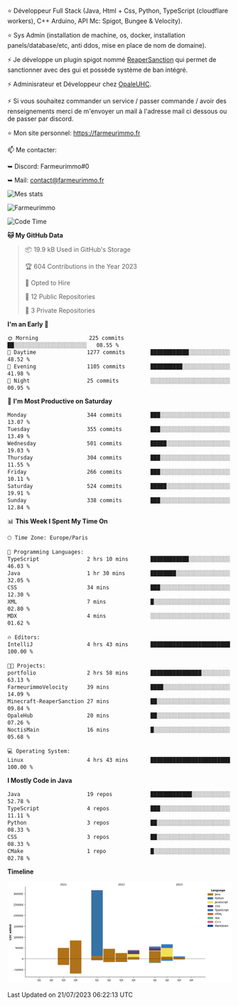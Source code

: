 ⭐ Développeur Full Stack (Java, Html + Css, Python, TypeScript (cloudflare workers), C++ Arduino,  API Mc: Spigot, Bungee & Velocity).

⭐ Sys Admin (installation de machine, os, docker, installation panels/database/etc, anti ddos, mise en place de nom de domaine).

⚡ Je développe un plugin spigot nommé [ReaperSanction](https://www.spigotmc.org/resources/reapersanction.89580/) qui permet de sanctionner avec des gui et possède système de ban intégré.

⚡ Adminisrateur et Développeur chez [OpaleUHC](https://opaleuhc.fr).

⚡ Si vous souhaitez commander un service / passer commande / avoir des renseignements merci de m'envoyer un mail à l'adresse mail ci dessous ou de passer par discord.

⭐ Mon site personnel: https://farmeurimmo.fr

   
📫 Me contacter:
 
   ➥ Discord: Farmeurimmo#0
   
   ➥ Mail: contact@farmeurimmo.fr

![Mes stats](https://github-readme-stats.farmeurimmo.fr/api?username=Farmeurimmo&count_private=true&show_icons=true&theme=radical)

<img src="https://komarev.com/ghpvc/?username=Farmeurimmo" alt="Farmeurimmo" />

<!--START_SECTION:waka-->
![Code Time](http://img.shields.io/badge/Code%20Time-851%20hrs%2025%20mins-blue)

**🐱 My GitHub Data** 

> 📦 19.9 kB Used in GitHub's Storage 
 > 
> 🏆 604 Contributions in the Year 2023
 > 
> 💼 Opted to Hire
 > 
> 📜 12 Public Repositories 
 > 
> 🔑 3 Private Repositories 
 > 
**I'm an Early 🐤** 

```text
🌞 Morning                225 commits         ██░░░░░░░░░░░░░░░░░░░░░░░   08.55 % 
🌆 Daytime                1277 commits        ████████████░░░░░░░░░░░░░   48.52 % 
🌃 Evening                1105 commits        ██████████░░░░░░░░░░░░░░░   41.98 % 
🌙 Night                  25 commits          ░░░░░░░░░░░░░░░░░░░░░░░░░   00.95 % 
```
📅 **I'm Most Productive on Saturday** 

```text
Monday                   344 commits         ███░░░░░░░░░░░░░░░░░░░░░░   13.07 % 
Tuesday                  355 commits         ███░░░░░░░░░░░░░░░░░░░░░░   13.49 % 
Wednesday                501 commits         █████░░░░░░░░░░░░░░░░░░░░   19.03 % 
Thursday                 304 commits         ███░░░░░░░░░░░░░░░░░░░░░░   11.55 % 
Friday                   266 commits         ███░░░░░░░░░░░░░░░░░░░░░░   10.11 % 
Saturday                 524 commits         █████░░░░░░░░░░░░░░░░░░░░   19.91 % 
Sunday                   338 commits         ███░░░░░░░░░░░░░░░░░░░░░░   12.84 % 
```


📊 **This Week I Spent My Time On** 

```text
🕑︎ Time Zone: Europe/Paris

💬 Programming Languages: 
TypeScript               2 hrs 10 mins       ████████████░░░░░░░░░░░░░   46.03 % 
Java                     1 hr 30 mins        ████████░░░░░░░░░░░░░░░░░   32.05 % 
CSS                      34 mins             ███░░░░░░░░░░░░░░░░░░░░░░   12.30 % 
XML                      7 mins              █░░░░░░░░░░░░░░░░░░░░░░░░   02.80 % 
MDX                      4 mins              ░░░░░░░░░░░░░░░░░░░░░░░░░   01.62 % 

🔥 Editors: 
IntelliJ                 4 hrs 43 mins       █████████████████████████   100.00 % 

🐱‍💻 Projects: 
portfolio                2 hrs 58 mins       ████████████████░░░░░░░░░   63.13 % 
FarmeurimmoVelocity      39 mins             ████░░░░░░░░░░░░░░░░░░░░░   14.09 % 
Minecraft-ReaperSanction 27 mins             ██░░░░░░░░░░░░░░░░░░░░░░░   09.84 % 
OpaleHub                 20 mins             ██░░░░░░░░░░░░░░░░░░░░░░░   07.26 % 
NoctisMain               16 mins             █░░░░░░░░░░░░░░░░░░░░░░░░   05.68 % 

💻 Operating System: 
Linux                    4 hrs 43 mins       █████████████████████████   100.00 % 
```

**I Mostly Code in Java** 

```text
Java                     19 repos            █████████████░░░░░░░░░░░░   52.78 % 
TypeScript               4 repos             ███░░░░░░░░░░░░░░░░░░░░░░   11.11 % 
Python                   3 repos             ██░░░░░░░░░░░░░░░░░░░░░░░   08.33 % 
CSS                      3 repos             ██░░░░░░░░░░░░░░░░░░░░░░░   08.33 % 
CMake                    1 repo              █░░░░░░░░░░░░░░░░░░░░░░░░   02.78 % 
```



**Timeline**

![Lines of Code chart](https://raw.githubusercontent.com/Farmeurimmo/Farmeurimmo/main/assets/bar_graph.png)


 Last Updated on 21/07/2023 06:22:13 UTC
<!--END_SECTION:waka-->
